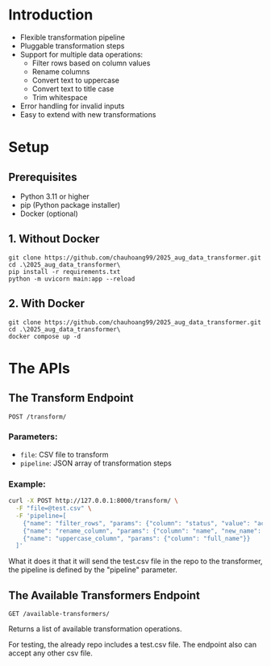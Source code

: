 # Introduction

- Flexible transformation pipeline
- Pluggable transformation steps
- Support for multiple data operations:
  - Filter rows based on column values
  - Rename columns
  - Convert text to uppercase
  - Convert text to title case
  - Trim whitespace
- Error handling for invalid inputs
- Easy to extend with new transformations

# Setup

## Prerequisites
- Python 3.11 or higher
- pip (Python package installer)
- Docker (optional)

## 1. Without Docker

```
git clone https://github.com/chauhoang99/2025_aug_data_transformer.git
cd .\2025_aug_data_transformer\
pip install -r requirements.txt
python -m uvicorn main:app --reload
```

## 2. With Docker

```
git clone https://github.com/chauhoang99/2025_aug_data_transformer.git
cd .\2025_aug_data_transformer\
docker compose up -d
```

# The APIs

## The Transform Endpoint
`POST /transform/`

### Parameters:
- `file`: CSV file to transform
- `pipeline`: JSON array of transformation steps

### Example:
```bash
curl -X POST http://127.0.0.1:8000/transform/ \
  -F "file=@test.csv" \
  -F 'pipeline=[
    {"name": "filter_rows", "params": {"column": "status", "value": "active"}},
    {"name": "rename_column", "params": {"column": "name", "new_name": "full_name"}},
    {"name": "uppercase_column", "params": {"column": "full_name"}}
  ]'
```
What it does it that it will send the test.csv file in the repo to the transformer, the pipeline is defined by the "pipeline" parameter.

## The Available Transformers Endpoint

`GET /available-transformers/`

Returns a list of available transformation operations.

For testing, the already repo includes a test.csv file. The endpoint also can accept any other csv file.

